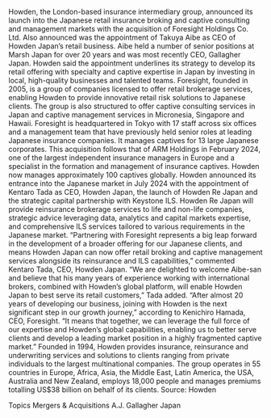 Howden, the London-based insurance intermediary group, announced its launch into the Japanese retail insurance broking and captive consulting and management markets with the acquisition of Foresight Holdings Co. Ltd.
Also announced was the appointment of Takuya Aibe as CEO of Howden Japan’s retail business. Aibe held a number of senior positions at Marsh Japan for over 20 years and was most recently CEO, Gallagher Japan. Howden said the appointment underlines its strategy to develop its retail offering with specialty and captive expertise in Japan by investing in local, high-quality businesses and talented teams.
Foresight, founded in 2005, is a group of companies licensed to offer retail brokerage services, enabling Howden to provide innovative retail risk solutions to Japanese clients. The group is also structured to offer captive consulting services in Japan and captive management services in Micronesia, Singapore and Hawaii.
Foresight is headquartered in Tokyo with 17 staff across six offices and a management team that have previously held senior roles at leading Japanese insurance companies. It manages captives for 13 large Japanese corporates.
This acquisition follows that of ARM Holdings in February 2024, one of the largest independent insurance managers in Europe and a specialist in the formation and management of insurance captives. Howden now manages approximately 100 captives globally.
Howden announced its entrance into the Japanese market in July 2024 with the appointment of Kentaro Tada as CEO, Howden Japan, the launch of Howden Re Japan and the strategic capital partnership with Keystone ILS. Howden Re Japan will provide reinsurance brokerage services to life and non-life companies, strategic advice leveraging data, analytics and capital markets expertise, and comprehensive ILS services tailored to various requirements in the Japanese market.
“Partnering with Foresight represents a big leap forward in the development of a broader offering for our Japanese clients, and means Howden Japan can now offer retail broking and captive management services alongside its reinsurance and ILS capabilities,” commented Kentaro Tada, CEO, Howden Japan.
“We are delighted to welcome Aibe-san and believe that his many years of experience working with international brokers, combined with Howden’s global platform, will enable Howden Japan to best serve its retail customers,” Tada added.
“After almost 20 years of developing our business, joining with Howden is the next significant step in our growth journey,” according to Kenichiro Hamada, CEO, Foresight. “It means that together, we can leverage the full force of our expertise and Howden’s global capabilities, enabling us to better serve clients and develop a leading market position in a highly fragmented captive market.”
Founded in 1994, Howden provides insurance, reinsurance and underwriting services and solutions to clients ranging from private individuals to the largest multinational companies. The group operates in 55 countries in Europe, Africa, Asia, the Middle East, Latin America, the USA, Australia and New Zealand, employs 18,000 people and manages premiums totalling US$38 billion on behalf of its clients.
Source: Howden

Topics
Mergers & Acquisitions
A.J. Gallagher
Japan
